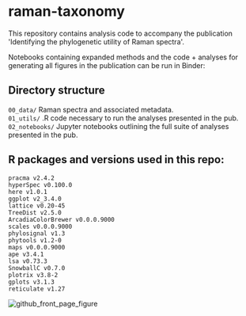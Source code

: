 # raman-taxonomy

This repository contains analysis code to accompany the publication 'Identifying the phylogenetic utility of Raman spectra'.<br> 

Notebooks containing expanded methods and the code + analyses for generating all figures in the publication can be run in Binder:

## Directory structure

`00_data/` Raman spectra and associated metadata.<br>
`01_utils/` .R code necessary to run the analyses presented in the pub.<br>
`02_notebooks/` Jupyter notebooks outlining the full suite of analyses presented in the pub.<br>

## R packages and versions used in this repo:

`pracma v2.4.2`<br>
`hyperSpec v0.100.0`<br>
`here v1.0.1`<br>
`ggplot v2_3.4.0`<br>
`lattice v0.20-45`<br>
`TreeDist v2.5.0`<br>
`ArcadiaColorBrewer v0.0.0.9000`<br>
`scales v0.0.0.9000`<br>
`phylosignal v1.3`<br>
`phytools v1.2-0`<br>
`maps v0.0.0.9000`<br>
`ape v3.4.1`<br>
`lsa v0.73.3`<br>
`SnowballC v0.7.0`<br>
`plotrix v3.8-2`<br>
`gplots v3.1.3`<br>
`reticulate v1.27`<br>    

![github_front_page_figure](https://github.com/Arcadia-Science/raman-taxonomy/blob/main/fig_1.png)
